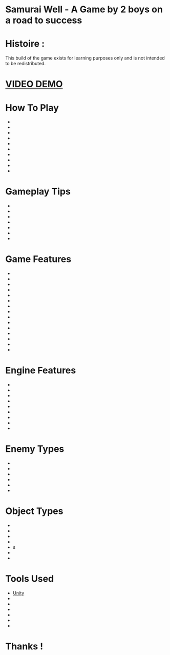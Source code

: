 # Samurai Well - A Game by 2 boys on a road to success

# Histoire :

This build of the game exists for learning purposes only and is not intended to be redistributed.

# [VIDEO DEMO]()

# How To Play
- 
- 
- 
- 
- 
- 
- 
- 
- 
- 

# Gameplay Tips
- 
- 
- 
- 
- 
- 
- 

# Game Features
- 
- 
- 
- 
- 
- 
- 
- 
- 
- 
- 
- 
- 
- 
- 

# Engine Features
- 
- 
- 
- 
- 
- 
- 
- 
- 

# Enemy Types
- 
- 
- 
- 
- 
- 

# Object Types
- 
- 
- 
- 
- s
- 
- 

# Tools Used
- [Unity](https://unity.com/fr)
- 
- 
- 
- 
- 
- 

# Thanks !
